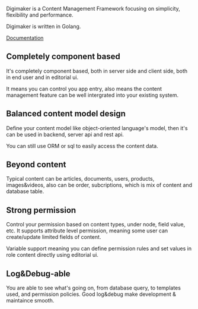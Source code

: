 Digimaker is a Content Management Framework focusing on simplicity, flexibility and performance. 

Digimaker is written in Golang.

[Documentation](https://digimaker.org/doc)

## Completely component based
It's completely component based, both in server side and client side, both in end user and in editorial ui.

It means you can control you app entry, also means the content management feature can be well intergrated into your existing system.

## Balanced content model design
Define your content model like object-oriented language's model, then it's can be used in backend, server api and rest api.

You can still use ORM or sql to easily access the content data.

## Beyond content
Typical content can be articles, documents, users, products, images&videos, also can be order, subcriptions, which is mix of content and database table. 

## Strong permission
Control your permission based on content types, under node, field value, etc. It supports attribute level permission, meaning some user can create/update limited fields of content.

Variable support meaning you can define permission rules and set values in role content directly using editorial ui.

## Log&Debug-able
You are able to see what's going on, from database query, to templates used, and permission policies. Good log&debug make development & maintaince smooth.